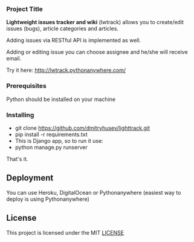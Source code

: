 
### Project Title

**Lightweight issues tracker and wiki**
(lwtrack) allows you to create/edit issues (bugs), article categories and articles.

Adding issues via RESTful API is implemented as well.

Adding or editing issue you can choose assignee and he/she will receive email.

Try it here: http://lwtrack.pythonanywhere.com/

### Prerequisites
Python should be installed on your machine 

### Installing
* git clone https://github.com/dmitryhusev/lighttrack.git
* pip install -r requirements.txt
* This is Django app, so to run it use:
* python manage.py runserver

That's it.

## Deployment
You can use Heroku, DigitalOcean or Pythonanywhere (easiest way to deploy is using Pythonanywhere)

## License

This project is licensed under the MIT [LICENSE](License)

